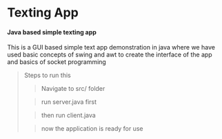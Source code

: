 # Texting App
#### Java based simple texting app

This is a GUI based simple text app demonstration in java where we have used basic concepts of swing and awt to create the interface of the app and basics of socket programming 

> Steps to run this 
> >Navigate to src/ folder
> 
> >run server.java first
> 
> >then run client.java
> 
> >now the application is ready for use 
> 
